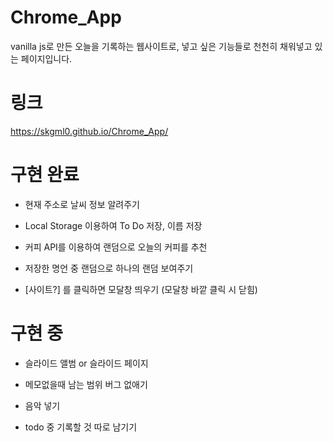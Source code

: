 # Chrome_App
vanilla js로 만든 오늘을 기록하는 웹사이트로, 넣고 싶은 기능들로 천천히 채워넣고 있는 페이지입니다. 

# 링크
https://skgml0.github.io/Chrome_App/

# 구현 완료
- 현재 주소로 날씨 정보 알려주기

- Local Storage 이용하여 To Do 저장, 이름 저장 

- 커피 API를 이용하여 랜덤으로 오늘의 커피를 추천

- 저장한 명언 중 랜덤으로 하나의 랜덤 보여주기 

- [사이트?] 를 클릭하면 모달창 띄우기 (모달창 바깥 클릭 시 닫힘)
  

# 구현 중
- 슬라이드 앨범 or 슬라이드 페이지

- 메모없을때 남는 범위 버그 없애기

- 음악 넣기

- todo 중 기록할 것 따로 남기기
